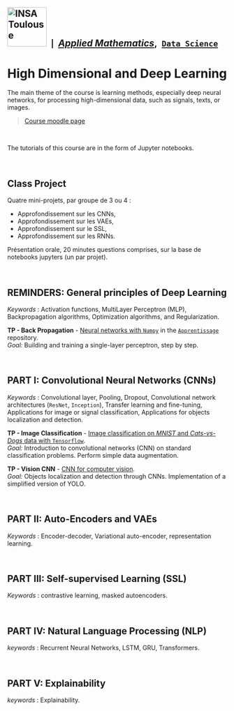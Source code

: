 ## <a href="https://www.insa-toulouse.fr/"><img src="https://www.insa-toulouse.fr/wp-content/uploads/2022/10/Logo_INSAvilletoulouse-RVB.jpg" width=90px; alt="INSA Toulouse"/></a> &nbsp;<small>|</small>&nbsp; [*Applied Mathematics*](http://www.math.insa-toulouse.fr/fr/index.html),&nbsp; [`Data Science`](http://www.math.insa-toulouse.fr/fr/enseignement.html) 


# High Dimensional and Deep Learning

The main theme of the course is learning methods, especially deep neural networks, for processing high-dimensional data, such as signals, texts, or images. 

> [Course moodle page](https://moodle.insa-toulouse.fr/course/view.php?id=1139)

<br>

The tutorials of this course are in the form of Jupyter notebooks.

<br>

## Class Project

Quatre mini-projets, par groupe de 3 ou 4 :
* Approfondissement sur les CNNs,
* Approfondissement sur les VAEs,
* Approfondissement sur le SSL,
* Approfondissement sur les RNNs.

Présentation orale, 20 minutes questions comprises, sur la base de notebooks jupyters (un par projet).

<br>


## REMINDERS: General principles of Deep Learning

_Keywords_ : Activation functions, MultiLayer Perceptron (MLP), Backpropagation algorithms, Optimization algorithms, and Regularization. 

**TP - Back Propagation** - [Neural networks with `Numpy`](https://plmlab.math.cnrs.fr/wikistat/Apprentissage/-/tree/master/BackPropagation) in the [$\texttt{Apprentissage}$](https://plmlab.math.cnrs.fr/wikistat/Apprentissage) repository. <br>
_Goal:_ Building and training a single-layer perceptron, step by step.


<br>


## PART I: Convolutional Neural Networks (CNNs)

_Keywords_ : Convolutional layer, Pooling, Dropout, Convolutional network architectures ($\texttt{ResNet}$, $\texttt{Inception}$), Transfer learning and fine-tuning, Applications for image or signal classification, Applications for objects localization and detection.

**TP - Image Classification** - [Image classification on _MNIST_ and _Cats-vs-Dogs_ data with `Tensorflow`](ImageClassification/). <br>
_Goal:_ Introduction to convolutional networks (CNN) on standard classification problems. Perform simple data augmentation.

**TP - Vision CNN** - [CNN for computer vision](VisionCNN/). <br>
_Goal:_ Objects localization and detection through CNNs. Implementation of a simplified version of YOLO.

<br>


## PART II: Auto-Encoders and VAEs

_Keywords_ : Encoder-decoder, Variational auto-encoder, representation learning.

<br>


## PART III: Self-supervised Learning (SSL)

_Keywords_ : contrastive learning, masked autoencoders.

<br>


## PART IV: Natural Language Processing (NLP)

_keywords_ : Recurrent Neural Networks, LSTM, GRU, Transformers.

<br>


## PART V: Explainability

_keywords_ : Explainability.



